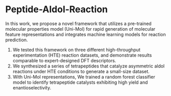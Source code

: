 # Peptide-Aldol-Reaction

In this work, we propose a novel framework that utilizes a pre-trained molecular properties model (Uni-Mol) for rapid generation of molecular feature representations and integrates machine learning models for reaction prediction. 
1. We tested this framework on three different high-throughput experimentation (HTE) reaction datasets, and demonstrate results comparable to expert-designed DFT descriptors.
2. We synthesized a series of tetrapeptides that catalyze asymmetric aldol reactions under HTE conditions to generate a small-size dataset. 
3. With Uni-Mol representations, We trained a random forest classifier model to identify tetrapeptide catalysts exhibiting high yield and enantioselectivity.